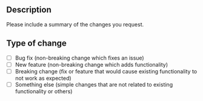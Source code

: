 ## Description

Please include a summary of the changes you request.

## Type of change

- [ ] Bug fix (non-breaking change which fixes an issue)
- [ ] New feature (non-breaking change which adds functionality)
- [ ] Breaking change (fix or feature that would cause existing functionality to not work as expected)
- [ ] Something else (simple changes that are not related to existing functionality or others)
